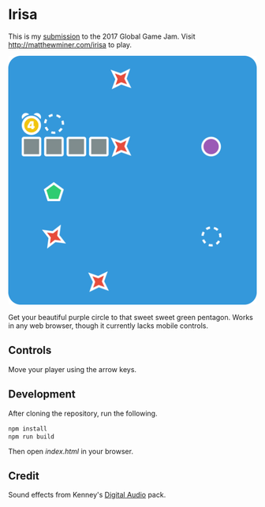 # Irisa

This is my [submission](http://globalgamejam.org/2017/games/irisa) to the
2017 Global Game Jam. Visit http://matthewminer.com/irisa to play.

![Screenshot](screenshot.png)

Get your beautiful purple circle to that sweet sweet green pentagon. Works in
any web browser, though it currently lacks mobile controls.


## Controls

Move your player using the arrow keys.


## Development

After cloning the repository, run the following.

    npm install
    npm run build

Then open *index.html* in your browser.


## Credit

Sound effects from Kenney's
[Digital Audio](http://kenney.nl/assets/digital-audio) pack.

